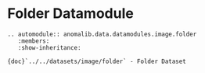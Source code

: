# Folder Datamodule

```{eval-rst}
.. automodule:: anomalib.data.datamodules.image.folder
   :members:
   :show-inheritance:
```

```{seealso}
{doc}`../../datasets/image/folder` - Folder Dataset
```
